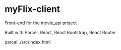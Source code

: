 # myFlix-client
Front-end for the movie_api project

Built with  Parcel, React, React Bootstrap, React Router

parcel ./src/index.html
